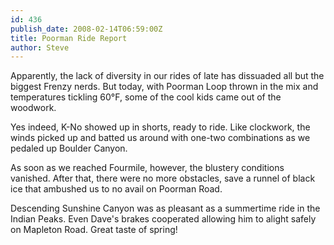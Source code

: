 ```yaml
---
id: 436
publish_date: 2008-02-14T06:59:00Z
title: Poorman Ride Report
author: Steve
---
```

Apparently, the lack of diversity in our rides of late has dissuaded all but the biggest Frenzy nerds. But today, with Poorman Loop thrown in the mix and temperatures tickling 60°F, some of the cool kids came out of the woodwork.

Yes indeed, K-No showed up in shorts, ready to ride. Like clockwork, the winds picked up and batted us around with one-two combinations as we pedaled up Boulder Canyon.

As soon as we reached Fourmile, however, the blustery conditions vanished. After that, there were no more obstacles, save a runnel of black ice that ambushed us to no avail on Poorman Road.

Descending Sunshine Canyon was as pleasant as a summertime ride in the Indian Peaks. Even Dave's brakes cooperated allowing him to alight safely on Mapleton Road. Great taste of spring!